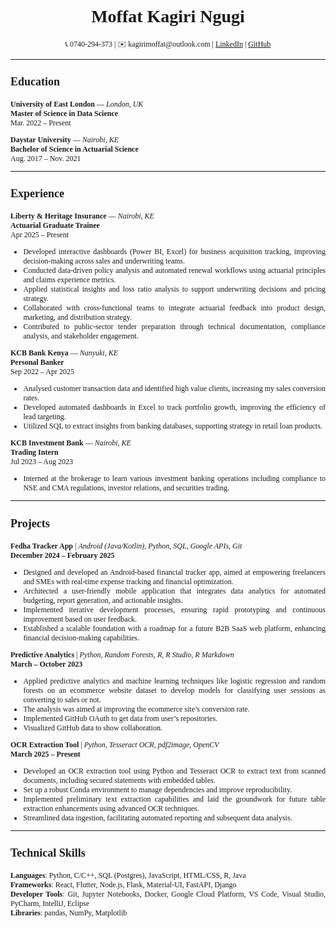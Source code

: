 # <div style="text-align: center; font-family: Georgia, serif; font-size: 28px"> Moffat Kagiri Ngugi</div>

<div style = "text-align: justify; font-family: Georgia, serif; font-size: 12px">

<p style="text-align: center;">
📞 0740-294-373 | ✉️ kagirimoffat@outlook.com | <a href="https://www.linkedin.com/in/moffatkagiri/">LinkedIn</a>
| <a href="https://github.com/moffat-kagiri">GitHub</a>
</p>

  ---
## <p style="font-size: 18px"> Education </p>

**University of East London** — *London, UK*  
**Master of Science in Data Science**  
Mar. 2022 – Present

**Daystar University** — *Nairobi, KE*  
**Bachelor of Science in Actuarial Science**  
Aug. 2017 – Nov. 2021

---

## <p style="font-size: 18px"> Experience </p>

**Liberty & Heritage Insurance** — *Nairobi, KE*  
**Actuarial Graduate Trainee**  
Apr 2025 – Present  
- Developed interactive dashboards (Power BI, Excel) for business acquisition tracking, improving decision-making across sales and underwriting teams.  
- Conducted data-driven policy analysis and automated renewal workflows using actuarial principles and claims experience metrics.  
- Applied statistical insights and loss ratio analysis to support underwriting decisions and pricing strategy.  
- Collaborated with cross-functional teams to integrate actuarial feedback into product design, marketing, and distribution strategy.  
- Contributed to public-sector tender preparation through technical documentation, compliance analysis, and stakeholder engagement.

**KCB Bank Kenya** — *Nanyuki, KE*  
**Personal Banker**  
Sep 2022 – Apr 2025  
- Analysed customer transaction data and identified high value clients, increasing my sales conversion rates.  
- Developed automated dashboards in Excel to track portfolio growth, improving the efficiency of lead targeting.  
- Utilized SQL to extract insights from banking databases, supporting strategy in retail loan products.

**KCB Investment Bank** — *Nairobi, KE*  
**Trading Intern**  
Jul 2023 – Aug 2023  
- Interned at the brokerage to learn various investment banking operations including compliance to NSE and CMA regulations, investor relations, and securities trading.

---

## <p style="font-size: 18px"> Projects </p>
**Fedha Tracker App** | *Android (Java/Kotlin), Python, SQL, Google APIs, Git*  
**December 2024 – February 2025**  
- Designed and developed an Android-based financial tracker app, aimed at empowering freelancers and SMEs with real-time expense tracking and financial optimization.  
- Architected a user-friendly mobile application that integrates data analytics for automated budgeting, report generation, and actionable insights.  
- Implemented iterative development processes, ensuring rapid prototyping and continuous improvement based on user feedback.  
- Established a scalable foundation with a roadmap for a future B2B SaaS web platform, enhancing financial decision-making capabilities.

**Predictive Analytics** | *Python, Random Forests, R, R Studio, R Markdown*  
**March – October 2023**  
- Applied predictive analytics and machine learning techniques like logistic regression and random forests on an ecommerce website dataset to develop models for classifying user sessions as converting to sales or not.  
- The analysis was aimed at improving the ecommerce site’s conversion rate.  
- Implemented GitHub OAuth to get data from user’s repositories.  
- Visualized GitHub data to show collaboration.

**OCR Extraction Tool** | *Python, Tesseract OCR, pdf2image, OpenCV*  
**March 2025 – Present**  
- Developed an OCR extraction tool using Python and Tesseract OCR to extract text from scanned documents, including secured statements with embedded tables.  
- Set up a robust Conda environment to manage dependencies and improve reproducibility.  
- Implemented preliminary text extraction capabilities and laid the groundwork for future table extraction enhancements using advanced OCR techniques.  
- Streamlined data ingestion, facilitating automated reporting and subsequent data analysis.

---

## <p style="font-size: 18px"> Technical Skills </p>

**Languages**: Python, C/C++, SQL (Postgres), JavaScript, HTML/CSS, R, Java  
**Frameworks**: React, Flutter, Node.js, Flask, Material-UI, FastAPI, Django  
**Developer Tools**: Git, Jupyter Notebooks, Docker, Google Cloud Platform, VS Code, Visual Studio, PyCharm, IntelliJ, Eclipse  
**Libraries**: pandas, NumPy, Matplotlib

</div>
